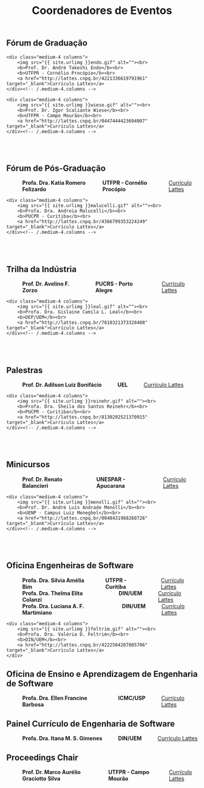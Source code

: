 ﻿---
layout: page-fullwidth
title: "Coordenadores de Eventos"
subheadline: ""
permalink: "/coordenacao_eventos/"
header:
   image_fullwidth: banner_eres2020.png
---

<h2>Fórum de Graduação</h2>

<div class="row t30">

	<div class="medium-4 columns">
        <img src="{{ site.urlimg }}endo.gif" alt=""><br>
        <b>Prof. Dr. André Takeshi Endo</b><br>
		<b>UTFPR - Cornélio Procópio</b><br>
		<a href="http://lattes.cnpq.br/4221336619791961" target="_blank">Currículo Lattes</a>
    </div><!-- /.medium-4.columns -->
	
	<div class="medium-4 columns">
        <img src="{{ site.urlimg }}wiese.gif" alt=""><br>
        <b>Prof. Dr. Igor Scaliante Wiese</b><br>
		<b>UTFPR - Campo Mourão</b><br>
		<a href="http://lattes.cnpq.br/0447444423694007" target="_blank">Currículo Lattes</a>
    </div><!-- /.medium-4.columns -->	
	
</div><!-- /.row -->

<br><br>

<h2>Fórum de Pós-Graduação</h2>

<div class="row t30">
    <div class="medium-4 columns">
        <img src="{{ site.urlimg }}felizardo.gif" alt=""><br>
        <b>Profa. Dra. Katia Romero Felizardo</b><br>
		<b>UTFPR - Cornélio Procópio</b><br>
		<a href="http://lattes.cnpq.br/3546986594133608" target="_blank">Currículo Lattes</a>
    </div><!-- /.medium-4.columns -->

	<div class="medium-4 columns">
        <img src="{{ site.urlimg }}malucelli.gif" alt=""><br>
        <b>Profa. Dra. Andreia Malucelli</b><br>
		<b>PUCPR - Curitiba</b><br>
		<a href="http://lattes.cnpq.br/4366799353224249" target="_blank">Currículo Lattes</a>
    </div><!-- /.medium-4.columns -->
</div><!-- /.row -->

<br><br>

<h2>Trilha da Indústria</h2>

<div class="row t30">
    <div class="medium-4 columns">
        <img src="{{ site.urlimg }}zorzo.gif" alt=""><br>
        <b>Prof. Dr. Avelino F. Zorzo</b><br>
		<b>PUCRS - Porto Alegre</b><br>
		<a href="http://lattes.cnpq.br/4315350764773182" target="_blank">Currículo Lattes</a>
    </div><!-- /.medium-4.columns -->

	<div class="medium-4 columns">
        <img src="{{ site.urlimg }}leal.gif" alt=""><br>
        <b>Profa. Dra. Gislaine Camila L. Leal</b><br>
		<b>DEP/UEM</b><br>
		<a href="http://lattes.cnpq.br/7810321373328408" target="_blank">Currículo Lattes</a>
    </div><!-- /.medium-4.columns -->
</div><!-- /.row -->

<br><br>

<h2>Palestras</h2>

<div class="row t30">
    <div class="medium-4 columns">
        <img src="{{ site.urlimg }}bonifacio.gif" alt=""><br>
        <b>Prof. Dr. Adilson Luiz Bonifácio</b><br>
		<b>UEL</b><br>
		<a href="http://lattes.cnpq.br/7813535932920546" target="_blank">Currículo Lattes</a>
    </div><!-- /.medium-4.columns -->

	<div class="medium-4 columns">
        <img src="{{ site.urlimg }}reinehr.gif" alt=""><br>
        <b>Profa. Dra. Sheila dos Santos Reinehr</b><br>
		<b>PUCPR - Curitiba</b><br>
		<a href="http://lattes.cnpq.br/8130292521370915" target="_blank">Currículo Lattes</a>
    </div><!-- /.medium-4.columns -->
</div><!-- /.row -->

<br><br>

<h2>Minicursos</h2>

<div class="row t30">
    <div class="medium-4 columns">
        <img src="{{ site.urlimg }}balancieri.gif" alt=""><br>
        <b>Prof. Dr. Renato Balancieri</b><br>
		<b>UNESPAR - Apucarana</b><br>
		<a href="http://lattes.cnpq.br/7536192699862782" target="_blank">Currículo Lattes</a>
    </div><!-- /.medium-4.columns -->

	<div class="medium-4 columns">
        <img src="{{ site.urlimg }}menolli.gif" alt=""><br>
        <b>Prof. Dr. André Luís Andrade Menolli</b><br>
		<b>UENP - Campus Luiz Meneghel</b><br>
		<a href="http://lattes.cnpq.br/0048431988260726" target="_blank">Currículo Lattes</a>
    </div><!-- /.medium-4.columns -->
</div><!-- /.row -->

<br><br>

<h2>Oficina Engenheiras de Software</h2>

<div class="row t30">
    <div class="medium-4 columns">
        <img src="{{ site.urlimg }}bim.gif" alt=""><br>
        <b>Profa. Dra. Silvia Amélia Bim</b><br>
		<b>UTFPR - Curitiba</b><br>
		<a href="http://lattes.cnpq.br/1808731785135915" target="_blank">Currículo Lattes</a>
    </div>
	<div class="medium-4 columns">
        <img src="{{ site.urlimg }}colanzi.jpg" alt=""><br>
        <b>Profa. Dra. Thelma Elita Colanzi</b><br>
		<b>DIN/UEM</b><br>
		<a href="http://lattes.cnpq.br/3603496659156120" target="_blank">Currículo Lattes</a>
    </div>

</div>
	
<div class="row t30">
	<div class="medium-4 columns">
        <img src="{{ site.urlimg }}martimiano.gif" alt=""><br>
        <b>Profa. Dra. Luciana A. F. Martimiano</b><br>
		<b>DIN/UEM</b><br>
		<a href="http://lattes.cnpq.br/9451394084361809" target="_blank">Currículo Lattes</a>
    </div>

    <div class="medium-4 columns">
        <img src="{{ site.urlimg }}feltrim.gif" alt=""><br>
        <b>Profa. Dra. Valéria D. Feltrim</b><br>
		<b>DIN/UEM</b><br>
		<a href="http://lattes.cnpq.br/4222504207805706" target="_blank">Currículo Lattes</a>
    </div>

</div>

<h2>Oficina de Ensino e Aprendizagem de Engenharia de Software</h2>

<div class="row t30">
	<div class="medium-4 columns">
        <img src="{{ site.urlimg }}barbosa.gif" alt=""><br>
        <b>Profa. Dra. Ellen Francine Barbosa</b><br>
		<b>ICMC/USP</b><br>
		<a href="http://lattes.cnpq.br/7913302545613108" target="_blank">Currículo Lattes</a>
    </div>

</div>


<h2>Painel Currículo de Engenharia de Software</h2>

<div class="row t30">
	<div class="medium-4 columns">
        <img src="{{ site.urlimg }}gimenes.gif" alt=""><br>
        <b>Profa. Dra. Itana M. S. Gimenes</b><br>
		<b>DIN/UEM</b><br>
		<a href="http://lattes.cnpq.br/9398810362952245" target="_blank">Currículo Lattes</a>
    </div>

</div>

<h2>Proceedings Chair</h2>

<div class="row t30">
	<div class="medium-4 columns">
        <img src="{{ site.urlimg }}graciotto.jpeg" alt=""><br>
        <b>Prof. Dr. Marco Aurélio Graciotto Silva</b><br>
		<b>UTFPR - Campo Mourão</b><br>
		<a href="http://lattes.cnpq.br/9383290036853173" target="_blank">Currículo Lattes</a>
    </div>

</div>

<div class="row t30">	
	<img src="{{ site.urlimg }}promocao_apoio_logos.png" alt="" align="center">
</div><!-- /.row -->